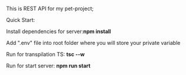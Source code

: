 This is REST API for my pet-project;

Quick Start: 

Install dependencies for server:**npm install**

Add ".env" file into root folder where you will store your private variable

Run for transpilation TS: **tsc --w**

Run for start server: **npm run start**